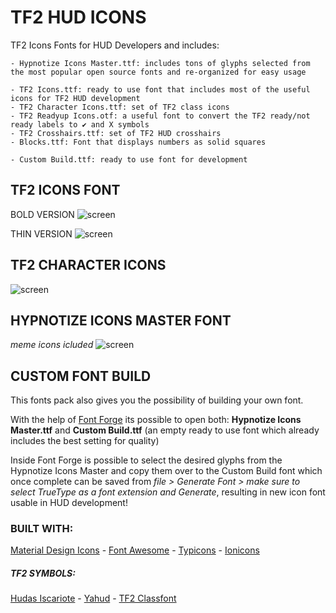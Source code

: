 # TF2 HUD ICONS
 TF2 Icons Fonts for HUD Developers and includes:

 ```
 - Hypnotize Icons Master.ttf: includes tons of glyphs selected from the most popular open source fonts and re-organized for easy usage

 - TF2 Icons.ttf: ready to use font that includes most of the useful icons for TF2 HUD development
 - TF2 Character Icons.ttf: set of TF2 class icons
 - TF2 Readyup Icons.otf: a useful font to convert the TF2 ready/not ready labels to ✔ and X symbols
 - TF2 Crosshairs.ttf: set of TF2 HUD crosshairs
 - Blocks.ttf: Font that displays numbers as solid squares

 - Custom Build.ttf: ready to use font for development
 ```

## TF2 ICONS FONT

BOLD VERSION
![screen](https://i.imgur.com/UuOKGGc.png)

THIN VERSION
![screen](https://i.imgur.com/cWai8ny.png)

## TF2 CHARACTER ICONS
![screen](https://i.imgur.com/kxyKcg7.png)

## HYPNOTIZE ICONS MASTER FONT
*meme icons icluded*
![screen](https://i.imgur.com/X44sk1T.png)

## CUSTOM FONT BUILD
This fonts pack also gives you the possibility of building your own font.

With the help of [Font Forge](https://fontforge.org) its possible to open both: **Hypnotize Icons Master.ttf** and **Custom Build.ttf** (an empty ready to use font which already includes the best setting for quality)

Inside Font Forge is possible to select the desired glyphs from the Hypnotize Icons Master and copy them over to the Custom Build font which once complete can be saved from *file > Generate Font > make sure to select TrueType as a font extension and Generate*, resulting in new icon font usable in HUD development!

### BUILT WITH:
[Material Design Icons](https://github.com/Templarian/MaterialDesign-Font) -
[Font Awesome](https://github.com/FortAwesome/Font-Awesome) -
[Typicons](https://github.com/stephenhutchings/typicons.font) -
[Ionicons](https://github.com/ionic-team/ionicons)

##### TF2 SYMBOLS:
[Hudas Iscariote](https://github.com/DrFallen/HudasIscariote) -
[Yahud](https://github.com/whayay/yahud) -
[TF2 Classfont](https://github.com/Qixalite/tf2-classfont)
